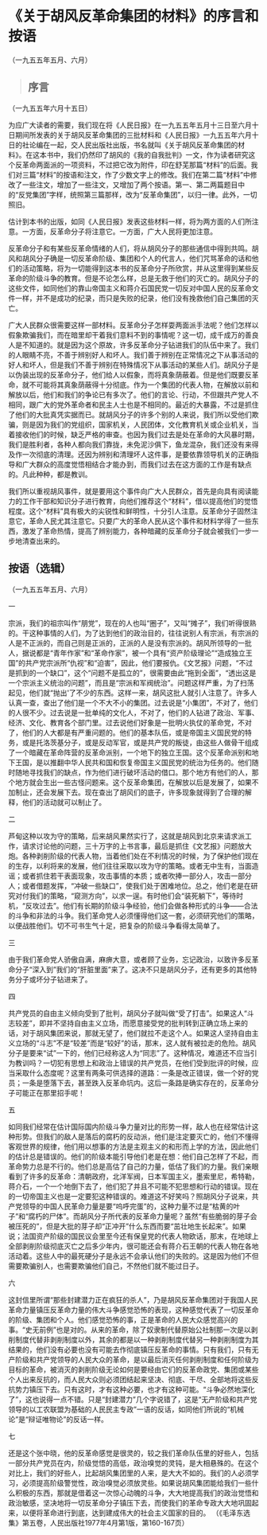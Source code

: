 #  《关于胡风反革命集团的材料》的序言和按语  
（一九五五年五月、六月）

> ##  序言

（一九五五年六月十五日）

为应广大读者的需要，我们现在将《人民日报》在一九五五年五月十三日至六月十日期间所发表的关于胡风反革命集团的三批材料和《人民日报》一九五五年六月十日的社论编在一起，交人民出版社出版，书名就叫《关于胡风反革命集团的材料》。在这本书中，我们仍然印了胡风的《我的自我批判》一文，作为读者研究这个反革命两面派的一项资料，不过把它改为附件，印在舒芜那篇“材料”的后面。我们对三篇“材料”的按语和注文，作了少数文字上的修改。我们在第二篇“材料”中修改了一些注文，增加了一些注文，又增加了两个按语。第一、第二两篇题目中的“反党集团”字样，统照第三篇那样，改为“反革命集团”，以归一律。此外，一切照旧。

估计到本书的出版，如同《人民日报》发表这些材料一样，将为两方面的人们所注意。一方面，反革命分子将注意它。一方面，广大人民将更加注意。

反革命分子和有某些反革命情绪的人们，将从胡风分子的那些通信中得到共鸣。胡风和胡风分子确是一切反革命阶级、集团和个人的代言人，他们咒骂革命的话和他们的活动策略，将为一切能得到这本书的反革命分子所欣赏，并从这里得到某些反革命的阶级斗争的教育。但是不论怎么样，总是无救于他们的灭亡的。胡风分子的这些文件，如同他们的靠山帝国主义和蒋介石国民党一切反对中国人民的反革命文件一样，并不是成功的纪录，而只是失败的纪录，他们没有挽救他们自己集团的灭亡。

广大人民群众很需要这样一部材料。反革命分子怎样耍两面派手法呢？他们怎样以假象欺骗我们，而在暗里却干着我们意料不到的事情呢？这一切，成千成万的善良人是不知道的。就是因为这个原故，许多反革命分子钻进我们的队伍中来了。我们的人眼睛不亮，不善于辨别好人和坏人。我们善于辨别在正常情况之下从事活动的好人和坏人，但是我们不善于辨别在特殊情况下从事活动的某些人们。胡风分子是以伪装出现的反革命分子，他们给人以假象，而将真象荫蔽着。但是他们既要反革命，就不可能将其真象荫蔽得十分彻底。作为一个集团的代表人物，在解放以前和解放以后，他们和我们的争论已有多次了。他们的言论、行动，不但跟共产党人不相同，跟广大的党外革命者和民主人士也是不相同的。最近的大暴露，不过是抓住了他们的大批真凭实据而已。就胡风分子的许多个别的人来说，我们所以受他们欺骗，则是因为我们的党组织，国家机关，人民团体，文化教育机关或企业机关，当着接收他们的时候，缺乏严格的审查。也因为我们过去是处在革命的大风暴时期，我们是胜利者，各种人都向我们靠拢，未免泥沙俱下，鱼龙混杂，我们还没有来得及作一次彻底的清理。还因为辨别和清理坏人这件事，是要依靠领导机关的正确指导和广大群众的高度觉悟相结合才能办到，而我们过去在这方面的工作是有缺点的。凡此种种，都是教训。

我们所以重视胡风事件，就是要用这个事件向广大人民群众，首先是向具有阅读能力的工作干部和知识分子进行教育，向他们推荐这个“材料”，借以提高他们的觉悟程度。这个“材料”具有极大的尖锐性和鲜明性，十分引人注意。反革命分子固然注意它，革命人民尤其注意它。只要广大的革命人民从这个事件和材料学得了一些东西，激发了革命热情，提高了辨别能力，各种暗藏的反革命分子就会被我们一步一步地清查出来的。

##  按语（选辑）

（一九五五年五月、六月）

一

宗派，我们的祖宗叫作“朋党”，现在的人也叫“圈子”，又叫“摊子”，我们听得很熟的。干这种事情的人们，为了达到他们的政治目的，往往说别人有宗派，有宗派的人是不正派的，而自己则是正派的，正派的人是没有宗派的。胡风所领导的一批人，据说都是“青年作家”和“革命作家”，被一个具有“资产阶级理论”“造成独立王国”的共产党宗派所“仇视”和“迫害”，因此，他们要报仇。《文艺报》问题，“不过是抓到的一个缺口”，这个“问题不是孤立的”，很需要由此“拖到全面”，“透出这是一个宗派主义统治的问题”，而且是“宗派和军阀统治”。问题这样严重，为了扫荡起见，他们就“抛出'了不少的东西。这样一来，胡风这批人就引人注意了。许多人认真一查，查出了他们是一个不大不小的集团。过去说是“小集团”，不对了，他们的人很不少。过去说是一批单纯的文化人，不对了，他们的人钻进了政治、军事、经济、文化、教育各个部门里。过去说他们好象是一批明火执仗的革命党，不对了，他们的人大都是有严重问题的。他们的基本队伍，或是帝国主义国民党的特务，或是托洛茨基分子，或是反动军官，或是共产党的叛徒，由这些人做骨干组成了一个暗藏在革命阵营的反革命派别，一个地下的独立王国。这个反革命派别和地下王国，是以推翻中华人民共和国和恢复帝国主义国民党的统治为任务的。他们随时随地寻找我们的缺点，作为他们进行破坏活动的借口。那个地方有他们的人，那个地方就会生出一些古怪问题来。这个反革命集团，在解放以后是发展了，如果不加制止，还会发展下去。现在查出了胡风们的底子，许多现象就得到了合理的解释，他们的活动就可以制止了。

二

芦甸这种以攻为守的策略，后来胡风果然实行了，这就是胡风到北京来请求派工作，请求讨论他的问题，三十万字的上书言事，最后是抓住《文艺报》问题放大炮。各种剥削阶级的代表人物，当着他们处在不利情况的时候，为了保护他们现在的生存，以利将来的发展，他们往往采取以攻为守的策略。或者无中生有，当面造谣；或者抓住若干表面现象，攻击事情的本质；或者吹捧一部分人，攻击一部分人；或者借题发挥，“冲破一些缺口”，使我们处于困难地位。总之，他们老是在研究对付我们的策略，“窥测方向”，以求一逞。有时他们会“装死躺下”，等待时机，“反攻过去”。他们有长期的阶级斗争经验，他们会做各种形式的斗争——合法的斗争和非法的斗争。我们革命党人必须懂得他们这一套，必须研究他们的策略，以便战胜他们。切不可书生气十足，把复杂的阶级斗争看得太简单了。

三

由于我们革命党人骄傲自满，麻痹大意，或者顾了业务，忘记政治，以致许多反革命分子“深入到”我们的“肝脏里面”来了。这决不只是胡风分子，还有更多的其他特务分子或坏分子钻进来了。

四

共产党员的自由主义倾向受到了批判，胡风分子就叫做“受了打击”。如果这人“斗志较差”，即并不坚持自由主义立场，而愿意接受党的批判转到正确立场上来的话，对于胡风集团来说，那就无望了，他们就拉不走这个人。如果这人坚持自由主义立场的“斗志”不是“较差”而是“较好”的话，那末，这人就有被拉走的危险。胡风分子是要来“试”一下的，他们已经称这人为“同志”了。这种情况，难道还不应当引为教训吗？一切犯有思想上和政治上错误的共产党员，在他们受到批评的时候，应当采取什么态度呢？这里有两条可供选择的道路：一条是改正错误，做一个好的党员；一条是堕落下去，甚至跌入反革命坑内。这后一条路是确实存在的，反革命分子可能正在那里招手呢！

五

如同我们经常在估计国际国内阶级斗争力量对比的形势一样，敌人也在经常估计这种形势。但我们的敌人是落后的腐朽的反动派，他们是注定要灭亡的，他们不懂得客观世界的规律，他们用以想事的方法是主观主义的和形而上学的方法，因此他们的估计总是错误的。他们的阶级本能引导他们老是在想：他们自己怎样了不起，而革命势力总是不行的。他们总是高估了自己的力量，低估了我们的力量。我们亲眼看到了许多的反革命：清朝政府，北洋军阀，日本军国主义，墨索里尼，希特勒，蒋介石，一个一个地倒下去了，他们犯了并且不可能不犯思想和行动的错误。现在的一切帝国主义也是一定要犯这种错误的。难道这不好笑吗？照胡风分子说来，共产党领导的中国人民革命力量是要“呜呼完蛋”的，这种力量不过是“枯黄的叶子”和“腐朽的尸体”。而胡风分子所代表的反革命力量呢？虽然“有些脆弱的芽子会被压死的”，但是大批的芽子却“正冲开”什么东西而要“茁壮地生长起来”。如果说；法国资产阶级的国民议会里至今还有保皇党的代表人物欧话，那末，在地球上全部剥削阶级彻底灭亡之后多少年内，很可能还会有蒋介石王朝的代表人物在各地活动着。这些人中的最死硬分子是永远不会承认他们的失败的。这是因为他们不但需要欺骗别人，也需要欺骗他们自己，不然他们就不能过日子。

六

这封信里所谓“那些封建潜力正在疯狂的杀人”，乃是胡风反革命集团对于我国人民革命力量镇压反革命力量的伟大斗争感觉恐怖的表现，这种感觉代表了一切反革命的阶级、集团和个人。他们感觉恐怖的事，正是革命的人民大众感觉高兴的事。“史无前例”也是对的。从来的革命，除了奴隶制代替原始公社制那一次是以剥削制度代替非剥削制度以外，其余的都是以一种剥削制度代替另一种剥削制度为其结果的，他们没有必要也没有可能去作彻底镇压反革命的事情。只有我们，只有无产阶级和共产党领导的人民大众的革命，是以最后消灭任何剥削制度和任何阶级为目标的革命，被消灭的剥削阶级无论如何是要经由它们的反革命政党、集团或某些个人出来反抗的，而人民大众则必须团结起来坚决、彻底、干尽、全部地将这些反抗势力镇压下去。只有这时，才有这种必要，也才有这种可能。“斗争必然地深化了”，这也说得一点不错。只是“封建潜力”几个字说错了，这是“无产阶级和共产党领导的以工农联盟为基础的人民民主专政”一语的反话，如同他们所说的“机械论”是“辩证唯物论”的反话一样。

七

还是这个张中晓，他的反革命感觉是很灵的，较之我们革命队伍里的好些人，包括一部分共产党员在内，阶级觉悟的高低，政治嗅觉的灵钝，是大相悬殊的。在这个对比上，我们的好些人，比起胡风集团里的人来，是大大不如的。我们的人必须学习，必须提高阶级警觉性，政治嗅觉必须放灵些。如果说胡风集团能给我们一些什么积极的东西，那就是借着这一次惊心动魄的斗争，大大地提高我们的政治觉悟和政治敏感，坚决地将一切反革命分子镇压下去，而使我们的革命专政大大地巩固起来，以便将革命进行到底，达到建成伟大的社会主义国家的目的。
（《毛泽东选集》第五卷，人民出版社1977年4月第1版，第160-167页）

  


